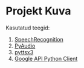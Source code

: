 # Projekt Kuva

Kasutatud teegid:

1. [SpeechRecognition](https://pypi.org/project/SpeechRecognition/)
2. [PyAudio](https://pypi.org/project/PyAudio/)
3. [pyttsx3](https://pypi.org/project/pyttsx3/)
4. [Google API Python Client](https://pypi.org/project/google-api-python-client/)
